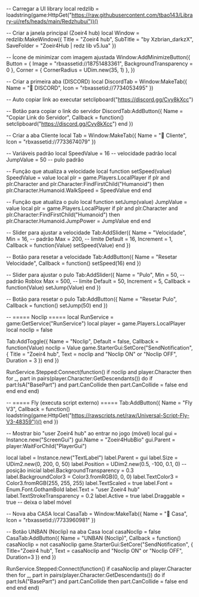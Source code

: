 -- Carregar a UI library
local redzlib = loadstring(game:HttpGet("https://raw.githubusercontent.com/tbao143/Library-ui/refs/heads/main/Redzhubui"))()

-- Criar a janela principal (Zoeir4 hub)
local Window = redzlib:MakeWindow({
    Title = "Zoeir4 hub",
    SubTitle = "by Xzbrian_darkzX",
    SaveFolder = "Zoeir4Hub | redz lib v5.lua"
})

-- Ícone de minimizar com imagem ajustada
Window:AddMinimizeButton({
    Button = { Image = "rbxassetid://18751483361", BackgroundTransparency = 0 },
    Corner = { CornerRadius = UDim.new(35, 1) },
})

-- Criar a primeira aba (DISCORD)
local DiscordTab = Window:MakeTab({ Name = "💬 DISCORD", Icon = "rbxassetid://7734053495" })

-- Auto copiar link ao executar
setclipboard("https://discord.gg/Cvy8kXcc")

-- Botão para copiar o link do servidor
DiscordTab:AddButton({
    Name = "Copiar Link do Servidor",
    Callback = function()
        setclipboard("https://discord.gg/Cvy8kXcc")
    end
})

-- Criar a aba Cliente
local Tab = Window:MakeTab({ Name = "👤 Cliente", Icon = "rbxassetid://7733674079" })

-- Variáveis padrão
local SpeedValue = 16 -- velocidade padrão
local JumpValue = 50  -- pulo padrão

-- Função que atualiza a velocidade
local function setSpeed(value)
    SpeedValue = value
    local plr = game.Players.LocalPlayer
    if plr and plr.Character and plr.Character:FindFirstChild("Humanoid") then
        plr.Character.Humanoid.WalkSpeed = SpeedValue
    end
end

-- Função que atualiza o pulo
local function setJump(value)
    JumpValue = value
    local plr = game.Players.LocalPlayer
    if plr and plr.Character and plr.Character:FindFirstChild("Humanoid") then
        plr.Character.Humanoid.JumpPower = JumpValue
    end
end

-- Slider para ajustar a velocidade
Tab:AddSlider({
    Name = "Velocidade",
    Min = 16,  -- padrão
    Max = 200, -- limite
    Default = 16,
    Increment = 1,
    Callback = function(Value)
        setSpeed(Value)
    end
})

-- Botão para resetar a velocidade
Tab:AddButton({
    Name = "Resetar Velocidade",
    Callback = function()
        setSpeed(16)
    end
})

-- Slider para ajustar o pulo
Tab:AddSlider({
    Name = "Pulo",
    Min = 50,   -- padrão Roblox
    Max = 500,  -- limite
    Default = 50,
    Increment = 5,
    Callback = function(Value)
        setJump(Value)
    end
})

-- Botão para resetar o pulo
Tab:AddButton({
    Name = "Resetar Pulo",
    Callback = function()
        setJump(50)
    end
})

-- ===== Noclip =====
local RunService = game:GetService("RunService")
local player = game.Players.LocalPlayer
local noclip = false

Tab:AddToggle({
    Name = "Noclip",
    Default = false,
    Callback = function(Value)
        noclip = Value
        game.StarterGui:SetCore("SendNotification", {
            Title = "Zoeir4 hub",
            Text = noclip and "Noclip ON" or "Noclip OFF",
            Duration = 3
        })
    end
})

RunService.Stepped:Connect(function()
    if noclip and player.Character then
        for _, part in pairs(player.Character:GetDescendants()) do
            if part:IsA("BasePart") and part.CanCollide then
                part.CanCollide = false
            end
        end
    end
end)

-- ===== Fly (executa script externo) =====
Tab:AddButton({
    Name = "Fly V3",
    Callback = function()
        loadstring(game:HttpGet("https://rawscripts.net/raw/Universal-Script-Fly-V3-48359"))()
    end
})

-- Mostrar bio "user Zoeir4 hub" ao entrar no jogo (móvel)
local gui = Instance.new("ScreenGui")
gui.Name = "Zoeir4HubBio"
gui.Parent = player:WaitForChild("PlayerGui")

local label = Instance.new("TextLabel")
label.Parent = gui
label.Size = UDim2.new(0, 200, 0, 50)
label.Position = UDim2.new(0.5, -100, 0.1, 0) -- posição inicial
label.BackgroundTransparency = 0.3
label.BackgroundColor3 = Color3.fromRGB(0, 0, 0)
label.TextColor3 = Color3.fromRGB(255, 255, 255)
label.TextScaled = true
label.Font = Enum.Font.GothamBold
label.Text = "user Zoeir4 hub"
label.TextStrokeTransparency = 0.2
label.Active = true
label.Draggable = true -- deixa o label móvel

-- Nova aba CASA
local CasaTab = Window:MakeTab({ Name = "🔨 Casa", Icon = "rbxassetid://7733960981" })

-- Botão UNBAN (Noclip) na aba Casa
local casaNoclip = false
CasaTab:AddButton({
    Name = "UNBAN (Noclip)",
    Callback = function()
        casaNoclip = not casaNoclip
        game.StarterGui:SetCore("SendNotification", {
            Title="Zoeir4 hub",
            Text = casaNoclip and "Noclip ON" or "Noclip OFF",
            Duration=3
        })
    end
})

RunService.Stepped:Connect(function()
    if casaNoclip and player.Character then
        for _, part in pairs(player.Character:GetDescendants()) do
            if part:IsA("BasePart") and part.CanCollide then
                part.CanCollide = false
            end
        end
    end
end)

